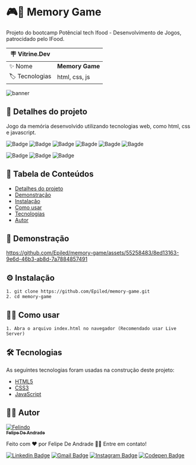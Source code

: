 # 🎮🧠 Memory Game

Projeto do bootcamp Potêncial tech Ifood - Desenvolvimento de Jogos, patrocidado pelo IFood.

| :placard: Vitrine.Dev |     |
| -------------  | --- |
| :sparkles: Nome        | **Memory Game**
| :label: Tecnologias | html, css, js

![banner](https://github.com/Epiled/memory-game/assets/55258483/c37df12e-cab1-4686-9ad4-87a7ef54083c)

<h2 id="detalhes-do-projeto"> 📃 Detalhes do projeto </h2>

Jogo da memória desenvolvido utilizando tecnologias web, como html, css e javascript.

![Badge](https://img.shields.io/github/last-commit/Epiled/memory-game?style=for-the-badge)
![Badge](https://img.shields.io/github/languages/code-size/Epiled/memory-game?style=for-the-badge)
![Badge](https://img.shields.io/github/languages/count/Epiled/memory-game?style=for-the-badge)
![Bagde](https://img.shields.io/badge/repo%20status-Beta-cyan?style=for-the-badge)
![Bagde](https://img.shields.io/github/v/release/Epiled/memory-game?style=for-the-badge)
![Bagde](https://img.shields.io/github/license/Epiled/memory-game?style=for-the-badge)

![Badge](https://img.shields.io/badge/-HTML5-E34F26?style=for-the-badge&logo=html5&logoColor=white)
![Badge](https://img.shields.io/badge/-CSS3-1572B6?style=for-the-badge&logo=css3&logoColor=white)
![Badge](https://img.shields.io/badge/-JS-F7DF1E?style=for-the-badge&logo=javascript&logoColor=black)

<h2> 📑 Tabela de Conteúdos </h2>

<!--ts-->
   * [Detalhes do projeto](#detalhes-do-projeto)
   * [Demonstração](#demonstracao)
   * [Instalação](#instalacao)
   * [Como usar](#como-usar)
   * [Tecnologias](#tecnologias)
   * [Autor](#autor)
<!--te-->

<h2 id="demonstracao"> 👀 Demonstração </h2>

https://github.com/Epiled/memory-game/assets/55258483/8ed13163-9e6d-46b3-ab8d-7a7884857491

<h2 id="instalacao"> ⚙ Instalação </h2>

```
1. git clone https://github.com/Epiled/memory-game.git
2. cd memory-game
```

<h2 id="como-usar"> 👩‍🏫 Como usar </h2>

```
1. Abra o arquivo index.html no navegador (Recomendado usar Live Server)
```

<h2 id="tecnologias"> 🛠 Tecnologias </h2>

As seguintes tecnologias foram usadas na construção deste projeto:

<ul>
  <li><a href="https://www.w3schools.com/html/default.asp" target="_blank">HTML5</a></li>
  <li><a href="https://www.w3schools.com/css/default.asp" target="_blank">CSS3</a></li>
  <li><a href="https://www.w3schools.com/js/default.asp" target="_blank">JavaScript</a></li>
</ul>

<h2 id="autor"> 👨‍💻 Autor </h2>

<a href="https://github.com/Epiled">

![Felindo](https://user-images.githubusercontent.com/55258483/178338085-2cea8bf2-6d0c-409a-9d0e-23359b7d303e.png)
 <br />
 <sub><b>Felipe De Andrade</b></sub></a>

Feito com ❤️ por Felipe De Andrade 👋🏽 Entre em contato!

[![Linkedin Badge](https://img.shields.io/badge/-Felipe-blue?style=flat-square&logo=Linkedin&logoColor=white&link=https://www.linkedin.com/in/fademendonca/)](https://www.linkedin.com/in/fademendonca/)
[![Gmail Badge](https://img.shields.io/badge/-felipe.deam98@gmail.com-c14438?style=flat-square&logo=Gmail&logoColor=white&link=mailto:felipe.deam98@gmail.com)](mailto:felipe.deam98@gmail.com)
[![Instagram Badge](https://img.shields.io/badge/-Instagram-e4405f?style=flat-square&logo=Instagram&logoColor=white&link=https://www.instagram.com/felipe.deam/)](https://www.instagram.com/felipe.deam/)
[![Codepen Badge](https://img.shields.io/badge/-Codepen-000000?style=flat-square&logo=Codepen&logoColor=white&link=https://codepen.io/epiled)](https://codepen.io/epiled)
